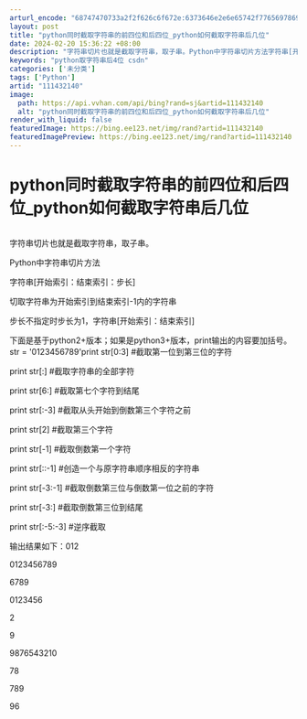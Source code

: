 ```yaml
---
arturl_encode: "68747470733a2f2f626c6f672e:6373646e2e6e65742f77656978696e5f33393533373239382f:61727469636c652f64657461696c732f313131343332313430"
layout: post
title: "python同时截取字符串的前四位和后四位_python如何截取字符串后几位"
date: 2024-02-20 15:36:22 +08:00
description: "字符串切片也就是截取字符串，取子串。Python中字符串切片方法字符串[开始索引：结束索引：步长]切"
keywords: "python取字符串后4位 csdn"
categories: ['未分类']
tags: ['Python']
artid: "111432140"
image:
  path: https://api.vvhan.com/api/bing?rand=sj&artid=111432140
  alt: "python同时截取字符串的前四位和后四位_python如何截取字符串后几位"
render_with_liquid: false
featuredImage: https://bing.ee123.net/img/rand?artid=111432140
featuredImagePreview: https://bing.ee123.net/img/rand?artid=111432140
---
```


# python同时截取字符串的前四位和后四位\_python如何截取字符串后几位

![]()

字符串切片也就是截取字符串，取子串。

Python中字符串切片方法

字符串[开始索引：结束索引：步长]

切取字符串为开始索引到结束索引-1内的字符串

步长不指定时步长为1，字符串[开始索引：结束索引]

下面是基于python2+版本；如果是python3+版本，print输出的内容要加括号。str = '0123456789'print str[0:3] #截取第一位到第三位的字符

print str[:] #截取字符串的全部字符

print str[6:] #截取第七个字符到结尾

print str[:-3] #截取从头开始到倒数第三个字符之前

print str[2] #截取第三个字符

print str[-1] #截取倒数第一个字符

print str[::-1] #创造一个与原字符串顺序相反的字符串

print str[-3:-1] #截取倒数第三位与倒数第一位之前的字符

print str[-3:] #截取倒数第三位到结尾

print str[:-5:-3] #逆序截取

输出结果如下：012

0123456789

6789

0123456

2

9

9876543210

78

789

96